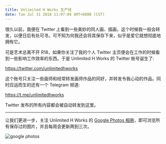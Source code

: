 ```yaml
---
title: Unlimited H Works 生产线
date: Tue Jul 31 2018 11:07:04 GMT+0800 (CST)
---
```


很久以前，我便在 Twitter 上看到一些美妙的同人画、插画，这个时候我一般会转发，以便日后有处可寻。可不知为何我还会将其保存下来，似乎是爱它就想彻底地拥有它。

可是艺术总离不开 R18，如果你关注了我的个人 Twitter 主页便会在工作的时候看到一些影响工作效率的东西。于是 Unlimited H Works 的 Twitter 帐号诞生了:

https://twitter.com/unlimitedhworks

这个账号只关注一些画师和经常转发画师作品的同好，并转发令我心动的作品。同时应运而生的还有一个 Telegram 频道:

https://t.me/unlimitedhworks

Twitter 发布的所有内容都会被自动转发到这里。

---

让我们更进一步，关注 Unlimited H Works 的 [Google Photos 相册](https://photos.google.com/share/AF1QipMQvLvoTxx2_dK6GQYwWWqiphGJ40TOvbOv1zwPidp_JAk58p4ydVdmGLcSHMFRQg?key=cjRlZFZndzM5c2dxWDZNQmRMenZEdkJaVUNFd1F3)，即可浏览所有保存过的图片，并且每周会更新两到三次。

<img src="https://user-images.githubusercontent.com/8784712/43457406-5a2cc180-94f9-11e8-9bb7-903dee8fdf4a.png"  alt="google photos">